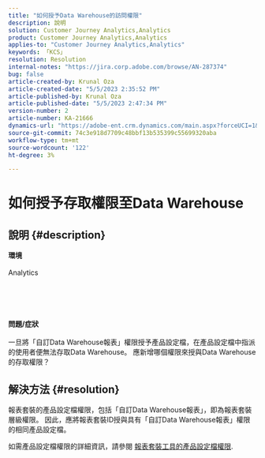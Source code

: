 ```yaml
---
title: "如何授予Data Warehouse的訪問權限"
description: 說明
solution: Customer Journey Analytics,Analytics
product: Customer Journey Analytics,Analytics
applies-to: "Customer Journey Analytics,Analytics"
keywords: 「KCS」
resolution: Resolution
internal-notes: "https://jira.corp.adobe.com/browse/AN-287374"
bug: false
article-created-by: Krunal Oza
article-created-date: "5/5/2023 2:35:52 PM"
article-published-by: Krunal Oza
article-published-date: "5/5/2023 2:47:34 PM"
version-number: 2
article-number: KA-21666
dynamics-url: "https://adobe-ent.crm.dynamics.com/main.aspx?forceUCI=1&pagetype=entityrecord&etn=knowledgearticle&id=799ffe21-52eb-ed11-a7c6-6045bd006b25"
source-git-commit: 74c3e918d7709c48bbf13b535399c55699320aba
workflow-type: tm+mt
source-wordcount: '122'
ht-degree: 3%

---
```


# 如何授予存取權限至Data Warehouse

## 說明 {#description}

<b>環境</b><br><br>Analytics<br><br> <br><br> <br><br><b>問題/症狀</b><br><br>一旦將「自訂Data Warehouse報表」權限授予產品設定檔，在產品設定檔中指派的使用者便無法存取Data Warehouse。 應新增哪個權限來授與Data Warehouse的存取權限？<br>

## 解決方法 {#resolution}


報表套裝的產品設定檔權限，包括「自訂Data Warehouse報表」，即為報表套裝層級權限。 因此，應將報表套裝ID授與具有「自訂Data Warehouse報表」權限的相同產品設定檔。

如需產品設定檔權限的詳細資訊，請參閱 [報表套裝工具的產品設定檔權限](https://experienceleague.adobe.com/docs/analytics/admin/admin-console/permissions/report-suite-tools.html?lang=en).
